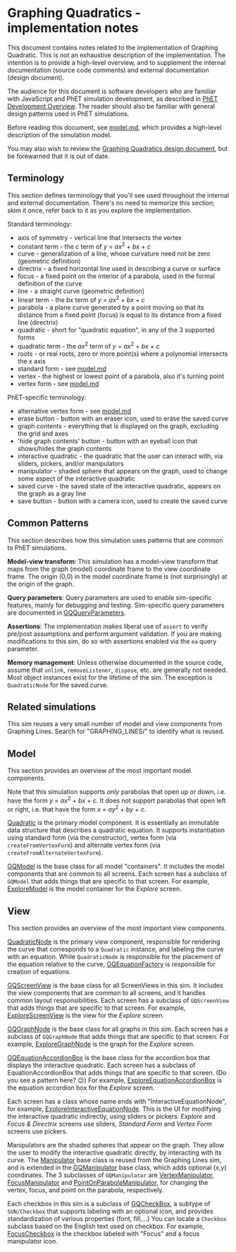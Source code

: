 # Graphing Quadratics - implementation notes

This document contains notes related to the implementation of Graphing Quadratic. This is not an exhaustive description of the implementation.  The intention is to provide a high-level overview, and to supplement the internal documentation (source code comments) and external documentation (design document).  

The audience for this document is software developers who are familiar with JavaScript and PhET simulation development, as described in [PhET Development Overview](https://github.com/phetsims/phet-info/blob/master/doc/phet-development-overview.md).  The reader should also be familiar with general design patterns used in PhET simulations.

Before reading this document, see [model.md](https://github.com/phetsims/graphing-quadratics/blob/master/doc/model.md), which provides a high-level description of the simulation model.

You may also wish to review the [Graphing Quadratics design document](https://docs.google.com/document/d/1wgxqGIhs37BLamT2Kpqnm1pswbrM4i6Hd9edGy3bNCg/edit), but be forewarned that it is out of date.

## Terminology

This section defines terminology that you'll see used throughout the internal and external documentation.  There's no need to memorize this section; skim it once, refer back to it as you explore the implementation.

Standard terminology:

* axis of symmetry - vertical line that intersects the vertex
* constant term - the _c_ term of _y_ = _ax_<sup>2</sup> + _bx_ + _c_
* curve - generalization of a line, whose curvature need not be zero (geometric definition)
* directrix - a fixed horizontal line used in describing a curve or surface
* focus - a fixed point on the interior of a parabola, used in the formal definition of the curve
* line - a straight curve (geometric definition)
* linear term - the _bx_ term of _y_ = _ax_<sup>2</sup> + _bx_ + _c_
* parabola - a plane curve generated by a point moving so that its distance from a fixed point (focus) is equal to its distance from a fixed line (directrix)
* quadratic - short for "quadratic equation", in any of the 3 supported forms
* quadratic term - the _ax_<sup>2</sup> term of _y_ = _ax_<sup>2</sup> + _bx_ + _c_
* roots - or real roots, zero or more point(s) where a polynomial intersects the x axis
* standard form - see [model.md](https://github.com/phetsims/graphing-quadratics/blob/master/doc/model.md)
* vertex - the highest or lowest point of a parabola, also it's turning point
* vertex form - see [model.md](https://github.com/phetsims/graphing-quadratics/blob/master/doc/model.md)

PhET-specific terminology:

* alternative vertex form - see [model.md](https://github.com/phetsims/graphing-quadratics/blob/master/doc/model.md)
* erase button - button with an eraser icon, used to erase the saved curve
* graph contents - everything that is displayed on the graph, excluding the grid and axes
* 'hide graph contents' button - button with an eyeball icon that shows/hides the graph contents
* interactive quadratic - the quadratic that the user can interact with, via sliders, pickers, and/or manipulators
* manipulator - shaded sphere that appears on the graph, used to change some aspect of the interactive quadratic
* saved curve - the saved state of the interactive quadratic, appears on the graph as a gray line
* save button - button with a camera icon, used to create the saved curve

## Common Patterns

This section describes how this simulation uses patterns that are common to PhET simulations.

**Model-view transform**: This simulation has a model-view transform that maps from the graph (model) coordinate frame to the view coordinate frame. The origin (0,0) in the model coordinate frame is (not surprisingly) at the origin of the graph.

**Query parameters**: Query parameters are used to enable sim-specific features, mainly for debugging and
testing. Sim-specific query parameters are documented in
[GQQueryParameters](https://github.com/phetsims/graphing-quadratics/blob/master/js/common/GQQueryParameters.js).

**Assertions**: The implementation makes liberal use of `assert` to verify pre/post assumptions and perform argument validation. If you are making modifications to this sim, do so with assertions enabled via the `ea` query parameter.

**Memory management**: Unless otherwise documented in the source code, assume that `unlink`, `removeListener`, `dispose`, etc. are generally not needed. Most object instances exist for the lifetime of the sim. The exception is `QuadraticNode` for the saved curve.

## Related simulations

This sim reuses a very small number of model and view components from Graphing Lines. Search for "GRAPHING_LINES/" to identify what is reused.

## Model

This section provides an overview of the most important model components.

Note that this simulation supports _only_ parabolas that open up or down, i.e. have the form _y_ = _ax_<sup>2</sup> + _bx_ + _c_.  It does not support parabolas that open left or right, i.e. that have the form _x_ = _ay_<sup>2</sup> + _by_ + _c_.

[Quadratic](https://github.com/phetsims/graphing-quadratics/blob/master/js/common/model/Quadratic.js) is the primary model component. It is essentially an immutable data structure that describes a quadratic equation. It supports instantiation using standard form (via the constructor), vertex form (via `createFromVertexForm`) and alternate vertex form (via `createFromAlternateVertexForm`).

[GQModel](https://github.com/phetsims/graphing-quadratics/blob/master/js/common/model/GQModel.js) is the base class for all model "containers".  It includes the model components that are common to all screens.  Each screen has a subclass of `GQModel` that adds things that are specific to that screen. For example, [ExploreModel](https://github.com/phetsims/graphing-quadratics/blob/master/js/explore/model/ExploreModel.js) is the model container for the _Explore_ screen.

## View

This section provides an overview of the most important view components.

[QuadraticNode](https://github.com/phetsims/graphing-quadratics/blob/master/js/common/view/QuadraticNode.js) is the primary view component, responsible for rendering the curve that corresponds to a `Quadratic` instance, and labeling the curve with an equation. While `QuadraticNode` is responsible for the placement of the equation relative to the curve, [GQEquationFactory](https://github.com/phetsims/graphing-quadratics/blob/master/js/common/view/GQEquationFactory.js) is responsible for creation of equations.

[GQScreenView](https://github.com/phetsims/graphing-quadratics/blob/master/js/common/view/GQScreenView.js) is the base class for all ScreenViews in this sim. It includes the view components that are common to all screens, and it handles common layout responsibilities. Each screen has a subclass of `GQScreenView` that adds things that are specific to that screen. For example, [ExploreScreenView](https://github.com/phetsims/graphing-quadratics/blob/master/js/explore/view/ExploreScreenView.js) is the view for the _Explore_ screen.

[GQGraphNode](https://github.com/phetsims/graphing-quadratics/blob/master/js/common/view/GQGraphNode.js) is the base class for all graphs in this sim. Each screen has a subclass of `GQGraphNode` that adds things that are specific to that screen. For example, [ExploreGraphNode](https://github.com/phetsims/graphing-quadratics/blob/master/js/explore/view/ExploreGraphNode.js) is the graph for the _Explore_ screen.

[GQEquationAccordionBox](https://github.com/phetsims/graphing-quadratics/blob/master/js/common/view/GQEquationAccordionBox.js) is the base class for the accordion box that displays the interactive quadratic. Each screen has a subclass of EquationAccordionBox that adds things that are specific to that screen. (Do you see a pattern here? :wink:) For example, [ExploreEquationAccordionBox](https://github.com/phetsims/graphing-quadratics/blob/master/js/explore/view/ExploreEquationAccordionBox.js) is the equation accordion box for the _Explore_ screen.

Each screen has a class whose name ends with "InteractiveEquationNode", for example, [ExploreInteractiveEquationNode](https://github.com/phetsims/graphing-quadratics/blob/master/js/explore/view/ExploreInteractiveEquationNode.js). This is the UI for modifying the interactive quadratic indirectly, using sliders or pickers. _Explore_ and _Focus & Directrix_ screens use sliders, _Standard Form_ and _Vertex Form_ screens use pickers.

Manipulators are the shaded spheres that appear on the graph. They allow the user to modify the interactive quadratic directly, by interacting with its curve. The [Manipulator](https://github.com/phetsims/graphing-lines/blob/master/js/common/view/manipulator/Manipulator.js) base class is reused from the Graphing Lines sim, and is extended in the [GQManipulator](https://github.com/phetsims/graphing-quadratics/blob/master/js/common/view/GQManipulator.js) base class, which adds optional (x,y) coordinates.  The 3 subclasses of `GQManipulator` are [VertexManipulator](https://github.com/phetsims/graphing-quadratics/blob/master/js/common/view/VertexManipulator.js), [FocusManipulator](https://github.com/phetsims/graphing-quadratics/blob/master/js/focusanddirectrix/view/FocusManipulator.js) and [PointOnParabolaManipulator](https://github.com/phetsims/graphing-quadratics/blob/master/js/focusanddirectrix/view/PointOnParabolaManipulator.js), for changing the vertex, focus, and point on the parabola, respectively.

Each checkbox in this sim is a subclass of [GQCheckBox](https://github.com/phetsims/graphing-quadratics/blob/master/js/common/view/GQCheckbox.js), a subtype of `SUN/Checkbox` that supports labeling with an optional icon, and provides standardization of various properties (font, fill,...) You can locate a `Checkbox` subclass based on the English text used on checkbox. For example, [FocusCheckbox](https://github.com/phetsims/graphing-quadratics/blob/master/js/focusanddirectrix/view/FocusCheckbox.js) is the checkbox labeled with "Focus" and a focus manipulator icon.

